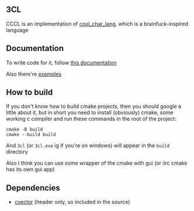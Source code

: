 3CL
--
CCCL is an implementation of [cool\_char\_lang](https://github.com/holy-8/cool_char_lang),
which is a brainfuck-inspired language

Documentation
--
To write code for it, follow [this documentation](https://github.com/holy-8/cool_char_lang/blob/main/reference/documentation.md)

Also there're [examples](https://github.com/holy-8/cool_char_lang/tree/main/programs)

How to build
--
If you don't know how to build cmake projects, then you should google a little
about it, but in short you need to install (obviously) cmake, some working c
compiler and run these commands in the root of the project:
```
cmake -B build
cmake --build build
```

And `3cl` (or `3cl.exe` ig if you're on windows) will appear in the `build`
directory

Also I think you can use some wrapper of the cmake with gui (or iirc cmake has
its own gui app)

Dependencies
--
- [cvector](https://github.com/eteran/c-vector) (header only, so included in the source)
